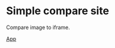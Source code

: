 Simple compare site
===================

Compare image to iframe.

[App](https://macsigner.github.io/compare-frontend-to-design/)
